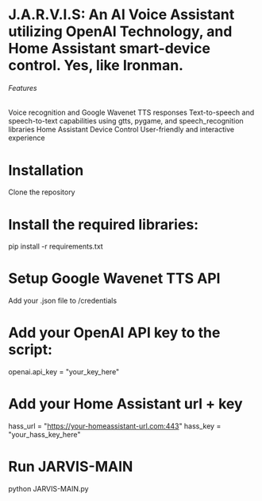 # J.A.R.V.I.S: An AI Voice Assistant utilizing OpenAI Technology, and Home Assistant smart-device control. Yes, like Ironman.


###### Features ######

Voice recognition and Google Wavenet TTS responses
Text-to-speech and speech-to-text capabilities using gtts, pygame, and speech_recognition libraries
Home Assistant Device Control
User-friendly and interactive experience

# Installation

Clone the repository

# Install the required libraries:

pip install -r requirements.txt

# Setup Google Wavenet TTS API

Add your .json file to /credentials

# Add your OpenAI API key to the script:

openai.api_key = "your_key_here"

# Add your Home Assistant url + key
hass_url = "https://your-homeassistant-url.com:443"
hass_key = "your_hass_key_here"

# Run JARVIS-MAIN
python JARVIS-MAIN.py

